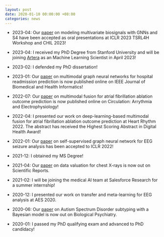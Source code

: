 ```yaml
---
layout: post
date: 2020-01-10 00:00:00 +08:00
categories: news
---
```

* 2023-04: Our [paper](https://arxiv.org/abs/2211.11176) on modeling multivariate biosignals with GNNs and S4 have been accepted as oral presentations at ICLR 2023 TSRL4H Workshop and CHIL 2023!

* 2023-04: I received my PhD Degree from Stanford University and will be joining [Artera](https://artera.ai/) as an Machine Learning Scientist in April 2023!

* 2023-02: I defended my PhD dissertation!

* 2023-01: Our [paper](https://doi.org/10.1109/JBHI.2023.3236888) on multimodal graph neural networks for hospital readmission prediction is now published online on IEEE Journal of Biomedical and Health Informatics!

* 2022-07: Our [paper](https://doi.org/10.1161/CIRCEP.122.010850) on multimodal fusion for atrial fibrillation ablation outcome prediction is now published online on Circulation: Arrythmia and Electrophysiology!

* 2022-04: I presented our work on deep-learning-based multimodal fusion for atrial fibrillation ablation outcome prediction at Heart Rhythm 2022. The abstract has received the Highest Scoring Abstract in Digital Health Award!

* 2022-01: Our [paper](https://openreview.net/pdf?id=k9bx1EfHI_-) on self-supervised graph neural network for EEG seizure analysis has been accepted to ICLR 2022!

* 2021-12: I obtained my MS Degree!

* 2021-04: Our [paper](https://doi.org/10.1038/s41598-021-87762-2) on data valuation for chest X-rays is now out on Scientific Reports.

* 2021-02: I will be joining the medical AI team at Salesforce Research for a summer internship!

* 2020-12: I presented our work on transfer and meta-learning for EEG analysis at AES 2020.

* 2020-06: Our [paper](https://doi.org/10.1016/j.biopsych.2019.11.009) on Autism Spectrum Disorder subtyping with a Bayesian model is now out on Biological Psychiatry.

* 2020-01: I passed my PhD qualifying exam and advanced to PhD candidacy!
